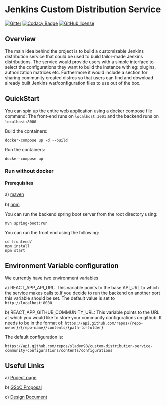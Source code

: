 # Jenkins Custom Distribution Service


[![Gitter](https://badges.gitter.im/jenkinsci/jenkins-custom-distribution-service.svg)](https://gitter.im/jenkinsci/jenkins-custom-distribution-service?utm_source=badge&utm_medium=badge&utm_campaign=pr-badge)
[![Codacy Badge](https://app.codacy.com/project/badge/Grade/b4fea9e79e2a485a929ed7aa71b222a1)](https://www.codacy.com/gh/jenkinsci/custom-distribution-service?utm_source=github.com&amp;utm_medium=referral&amp;utm_content=jenkinsci/custom-distribution-service&amp;utm_campaign=Badge_Grade)
[![GitHub license](https://img.shields.io/github/license/jenkinsci/custom-distribution-service)](https://github.com/jenkinsci/custom-distribution-service/blob/master/LICENSE)


## Overview
The main idea behind the project is to build a customizable Jenkins distribution service that could be used to build 
tailor-made Jenkins distributions. The service would provide users with a simple interface to select the configurations 
they want to build the instance with eg: plugins, authorization matrices etc. Furthermore it would include a section 
for sharing community created distros so that users can find and download already built Jenkins war/configuration files 
to use out of the box.


## QuickStart

You can spin up the entire web application using a docker compose file command: 
The front-end runs on `localhost:3001` and the backend  runs on `localhost:8080`.

Build the containers: 
```
docker-compose up -d --build
```

Run the containers: 
```
docker-compose up
```

### Run without docker

#### Prerequisites

a) [maven](https://maven.apache.org/install.html)

b) [npm](https://docs.npmjs.com/downloading-and-installing-node-js-and-npm) 

You can run the backend spring boot server from the root directory using:
```
mvn spring-boot:run
```

You can run the front end using the following:
```
cd frontend/
npm install
npm start
```

## Environment Variable configuration

We currently have two environment variables 

a) REACT_APP_API_URL: This variable points to the base API_URL to which the service makes calls to.If you decide to run the backend on another port this variable should be set. The default value is set to `http://localhost:8080`

b) REACT_APP_GITHUB_COMMUNITY_URL: This variable points to the URL at which you would like to store your community configurations on github. It needs to be in the format of:
`https://api.github.com/repos/{repo-owner}/{repo-name}/contents/{path-to-folder}`

The default configuration is: 

`https://api.github.com/repos/sladyn98/custom-distribution-service-community-configurations/contents/configurations`

## Useful Links

a) [Project page](https://www.jenkins.io/projects/gsoc/2020/projects/custom-jenkins-distribution-build-service/)

b) [GSoC Proposal](https://docs.google.com/document/d/1C7VQJ92Yhr0KRDcNVHYxn4ri7OL9IGZmgxY6UFON6-g/edit?usp=sharing)

c) [Design Document](https://docs.google.com/document/d/1-ujWVJ2a5VYkUF6UA7m4bEpSDxmb3mJZhCbmoKO716U/edit?usp=sharing)
